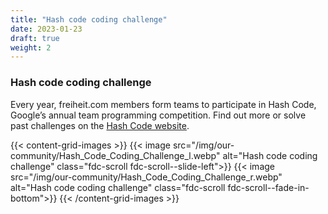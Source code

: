 ```yaml
---
title: "Hash code coding challenge"
date: 2023-01-23
draft: true
weight: 2
---
```

### Hash code coding challenge

Every year, freiheit.com members form teams to participate in Hash Code, Google’s annual team programming competition. Find out more or solve past challenges on the [Hash Code website](https://codingcompetitions.withgoogle.com/hashcode/).

{{< content-grid-images >}}
  {{< image src="/img/our-community/Hash_Code_Coding_Challenge_l.webp" alt="Hash code coding challenge" class="fdc-scroll fdc-scroll--slide-left">}}
  {{< image src="/img/our-community/Hash_Code_Coding_Challenge_r.webp" alt="Hash code coding challenge" class="fdc-scroll fdc-scroll--fade-in-bottom">}}
{{< /content-grid-images >}}
